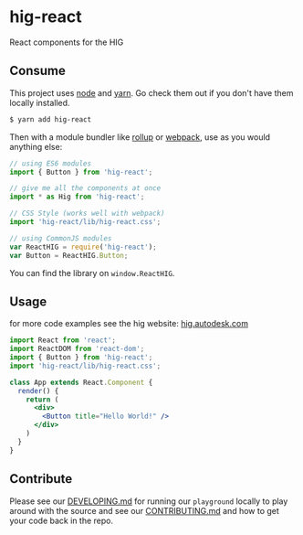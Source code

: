 # hig-react

React components for the HIG

## Consume

This project uses [node](http://nodejs.org) and [yarn](https://yarnpkg.com). Go check them out if you don't have them locally installed.

```sh
$ yarn add hig-react
```

Then with a module bundler like [rollup](http://rollupjs.org/) or [webpack](https://webpack.js.org/), use as you would anything else:

```javascript
// using ES6 modules
import { Button } from 'hig-react';

// give me all the components at once
import * as Hig from 'hig-react';

// CSS Style (works well with webpack)
import 'hig-react/lib/hig-react.css';

// using CommonJS modules
var ReactHIG = require('hig-react');
var Button = ReactHIG.Button;
```

You can find the library on `window.ReactHIG`.

## Usage

for more code examples see the hig website: [hig.autodesk.com](http://hig.autodesk.com)

```jsx
import React from 'react';
import ReactDOM from 'react-dom';
import { Button } from 'hig-react';
import 'hig-react/lib/hig-react.css';

class App extends React.Component {
  render() {
    return (
      <div>
        <Button title="Hello World!" />
      </div>
    )
  }
}
```

## Contribute

Please see our [DEVELOPING.md](./DEVELOPING.md) for running our `playground` locally to play around with the source and see our [CONTRIBUTING.md](../../CONTRIBUTING.md) and how to get your code back in the repo.
